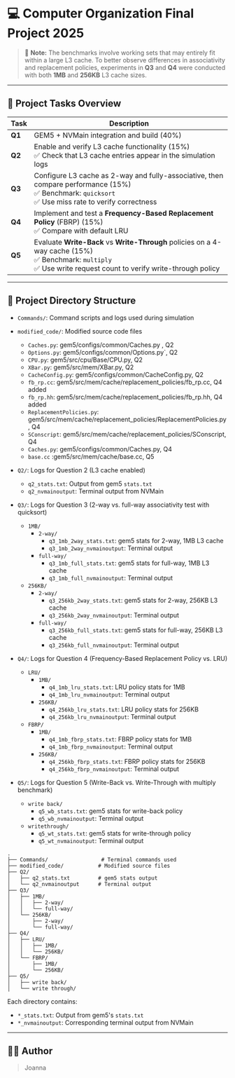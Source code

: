 # 💻 Computer Organization Final Project 2025

> 📌 **Note:** The benchmarks involve working sets that may entirely fit within a large L3 cache. To better observe differences in associativity and replacement policies, experiments in **Q3** and **Q4** were conducted with both **1MB** and **256KB** L3 cache sizes.

---

## 📝 Project Tasks Overview

| Task | Description |
|------|-------------|
| **Q1** | GEM5 + NVMain integration and build (40%) |
| **Q2** | Enable and verify L3 cache functionality (15%)<br>✅ Check that L3 cache entries appear in the simulation logs |
| **Q3** | Configure L3 cache as 2-way and fully-associative, then compare performance (15%)<br>✅ Benchmark: `quicksort`<br>✅ Use miss rate to verify correctness |
| **Q4** | Implement and test a **Frequency-Based Replacement Policy** (FBRP) (15%)<br>✅ Compare with default LRU |
| **Q5** | Evaluate **Write-Back** vs **Write-Through** policies on a 4-way cache (15%)<br>✅ Benchmark: `multiply`<br>✅ Use write request count to verify write-through policy |

---

## 📁 Project Directory Structure

- `Commands/`: Command scripts and logs used during simulation

- `modified_code/`: Modified source code files
  - `Caches.py`: gem5/configs/common/Caches.py , Q2
  - `Options.py`: gem5/configs/common/Options.py`, Q2
  - `CPU.py`: gem5/src/cpu/Base/CPU.py, Q2
  - `XBar.py`: gem5/src/mem/XBar.py, Q2
  - `CacheConfig.py`: gem5/configs/common/CacheConfig.py, Q2
  - `fb_rp.cc`: gem5/src/mem/cache/replacement_policies/fb_rp.cc, Q4 added
  - `fb_rp.hh`: gem5/src/mem/cache/replacement_policies/fb_rp.hh, Q4 added
  - `ReplacementPolicies.py`: gem5/src/mem/cache/replacement_policies/ReplacementPolicies.py, Q4
  - `SConscript`: gem5/src/mem/cache/replacement_policies/SConscript, Q4
  - `Caches.py`: gem5/configs/common/Caches.py, Q4
  - `base.cc` :gem5/src/mem/cache/base.cc, Q5
  
- `Q2/`: Logs for Question 2 (L3 cache enabled)
  - `q2_stats.txt`: Output from gem5 `stats.txt`
  - `q2_nvmainoutput`: Terminal output from NVMain

- `Q3/`: Logs for Question 3 (2-way vs. full-way associativity test with quicksort)
  - `1MB/`
    - `2-way/`
      - `q3_1mb_2way_stats.txt`: gem5 stats for 2-way, 1MB L3 cache
      - `q3_1mb_2way_nvmainoutput`: Terminal output
    - `full-way/`
      - `q3_1mb_full_stats.txt`: gem5 stats for full-way, 1MB L3 cache
      - `q3_1mb_full_nvmainoutput`: Terminal output
  - `256KB/`
    - `2-way/`
      - `q3_256kb_2way_stats.txt`: gem5 stats for 2-way, 256KB L3 cache
      - `q3_256kb_2way_nvmainoutput`: Terminal output
    - `full-way/`
      - `q3_256kb_full_stats.txt`: gem5 stats for full-way, 256KB L3 cache
      - `q3_256kb_full_nvmainoutput`: Terminal output

- `Q4/`: Logs for Question 4 (Frequency-Based Replacement Policy vs. LRU)
  - `LRU/`
    - `1MB/`
      - `q4_1mb_lru_stats.txt`: LRU policy stats for 1MB
      - `q4_1mb_lru_nvmainoutput`: Terminal output
    - `256KB/`
      - `q4_256kb_lru_stats.txt`: LRU policy stats for 256KB
      - `q4_256kb_lru_nvmainoutput`: Terminal output
  - `FBRP/`
    - `1MB/`
      - `q4_1mb_fbrp_stats.txt`: FBRP policy stats for 1MB
      - `q4_1mb_fbrp_nvmainoutput`: Terminal output
    - `256KB/`
      - `q4_256kb_fbrp_stats.txt`: FBRP policy stats for 256KB
      - `q4_256kb_fbrp_nvmainoutput`: Terminal output

- `Q5/`: Logs for Question 5 (Write-Back vs. Write-Through with multiply benchmark)
  - `write back/`
    - `q5_wb_stats.txt`: gem5 stats for write-back policy
    - `q5_wb_nvmainoutput`: Terminal output
  - `writethrough/`
    - `q5_wt_stats.txt`: gem5 stats for write-through policy
    - `q5_wt_nvmainoutput`: Terminal output

```
.
├── Commands/                 # Terminal commands used
├── modified_code/           # Modified source files
├── Q2/
│   ├── q2_stats.txt         # gem5 stats output
│   └── q2_nvmainoutput      # Terminal output
├── Q3/
│   ├── 1MB/
│   │   ├── 2-way/
│   │   └── full-way/
│   └── 256KB/
│       ├── 2-way/
│       └── full-way/
├── Q4/
│   ├── LRU/
│   │   ├── 1MB/
│   │   └── 256KB/
│   └── FBRP/
│       ├── 1MB/
│       └── 256KB/
├── Q5/
│   ├── write back/
│   └── write through/
```

Each directory contains:
- `*_stats.txt`: Output from gem5's `stats.txt`
- `*_nvmainoutput`: Corresponding terminal output from NVMain

---
## 👩‍💻 Author
> Joanna